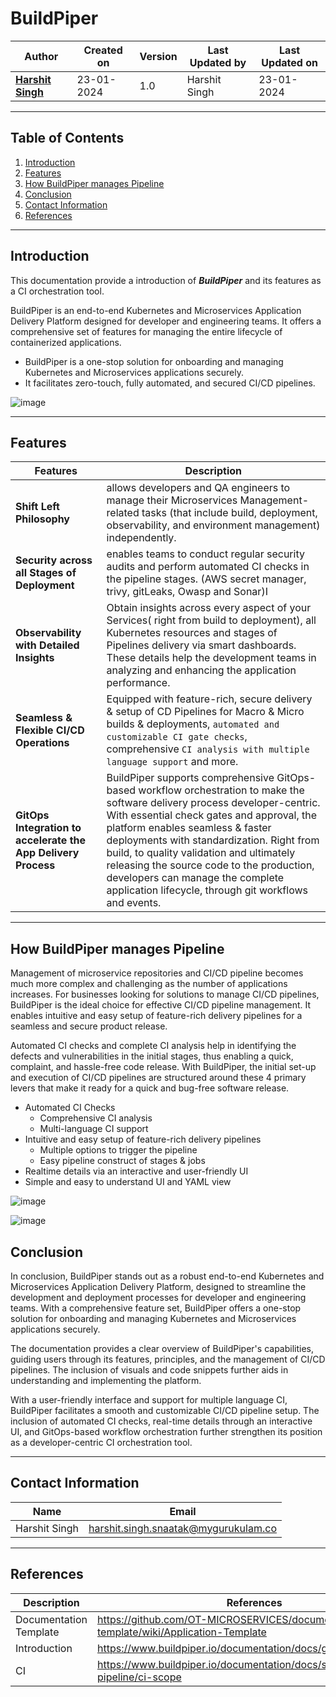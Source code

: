 # BuildPiper

| Author | Created on  | Version    | Last Updated by | Last Updated on |
| -------- | ------- | -------------- | --------------| ---------------- |
| **[Harshit Singh](https://github.com/Panu-S-Harshit-Ninja-07)**  | 23-01-2024  | 1.0   | Harshit Singh | 23-01-2024 |
***

## Table  of Contents

1. [Introduction](#Introduction)
2. [Features](#Features)
3. [How BuildPiper manages Pipeline](#How-BuildPiper-manages-Pipeline)
4. [Conclusion](#Conclusion)
5. [Contact Information](#Contact-Information)
6. [References](#References)
***

## Introduction 
This documentation provide a introduction of  _**BuildPiper**_  and its features as a CI orchestration tool.

BuildPiper is an end-to-end Kubernetes and Microservices Application Delivery Platform designed for developer and engineering teams. It offers a comprehensive set of features for managing the entire lifecycle of containerized applications.
   
   - BuildPiper is a one-stop solution for onboarding and managing Kubernetes and Microservices applications securely.
   - It facilitates zero-touch, fully automated, and secured CI/CD pipelines.

![image](https://github.com/avengers-p7/Documentation/assets/156056444/1821673e-81e2-4e1d-8574-8bdecc472e90)
***
## Features

| Features | Description |
|  --------- | ----------- |
| **Shift Left Philosophy** |  allows developers and QA engineers to manage their Microservices Management-related tasks (that include build, deployment, observability, and environment management) independently. |
| **Security across all Stages of Deployment**| enables teams to conduct regular security audits and perform automated CI checks in the pipeline stages. (AWS secret manager, trivy, gitLeaks, Owasp and Sonar)I|
| **Observability with Detailed Insights** | Obtain insights across every aspect of your Services( right from build to deployment), all Kubernetes resources and stages of Pipelines delivery via smart dashboards. These details help the development teams in analyzing and enhancing the application performance. |
| **Seamless & Flexible CI/CD Operations** | Equipped with feature-rich, secure delivery & setup of CD Pipelines for Macro & Micro builds & deployments, `automated and customizable CI gate checks`, comprehensive `CI analysis with multiple language support` and more. |
| **GitOps Integration to accelerate the App Delivery Process** | BuildPiper supports comprehensive GitOps-based workflow orchestration to make the software delivery process developer-centric. With essential check gates and approval, the platform enables seamless & faster deployments with standardization. Right from build, to quality validation and ultimately releasing the source code to the production, developers can manage the complete application lifecycle, through git workflows and events. |
***

## How BuildPiper manages Pipeline

Management of microservice repositories and CI/CD pipeline becomes much more complex and challenging as the number of applications increases. For businesses looking for solutions to manage CI/CD pipelines, BuildPiper is the ideal choice for effective CI/CD pipeline management. It enables intuitive and easy setup of feature-rich delivery pipelines for a seamless and secure product release.

Automated CI checks and complete CI analysis help in identifying the defects and vulnerabilities in the initial stages, thus enabling a quick, complaint, and hassle-free code release. With BuildPiper, the initial set-up and execution of CI/CD pipelines are structured around these 4 primary levers that make it ready for a quick and bug-free software release.

- Automated CI Checks
   - Comprehensive CI analysis
   - Multi-language CI support
- Intuitive and easy setup of feature-rich delivery pipelines
   - Multiple options to trigger the pipeline
   - Easy pipeline construct of stages & jobs
- Realtime details via an interactive and user-friendly UI
- Simple and easy to understand UI and YAML view

![image](https://github.com/avengers-p7/Documentation/assets/156056444/2ff08f16-7315-491a-9281-9c8e2c96139e)

![image](https://github.com/avengers-p7/Documentation/assets/156056444/22aa47ec-83a2-4c35-b298-946e4b228d7c)


## Conclusion

In conclusion, BuildPiper stands out as a robust end-to-end Kubernetes and Microservices Application Delivery Platform, designed to streamline the development and deployment processes for developer and engineering teams. With a comprehensive feature set, BuildPiper offers a one-stop solution for onboarding and managing Kubernetes and Microservices applications securely.

The documentation provides a clear overview of BuildPiper's capabilities, guiding users through its features, principles, and the management of CI/CD pipelines. The inclusion of visuals and code snippets further aids in understanding and implementing the platform.

With a user-friendly interface and support for multiple language CI, BuildPiper facilitates a smooth and customizable CI/CD pipeline setup. The inclusion of automated CI checks, real-time details through an interactive UI, and GitOps-based workflow orchestration further strengthen its position as a developer-centric CI orchestration tool.

***

## Contact Information

|     Name         | Email  |
| -----------------| ------------------------------------ |
| Harshit Singh    | harshit.singh.snaatak@mygurukulam.co |
***

## References

|     Description                  | References  
| ---------------------------------| ------------------------------------------------------------------- |
|     Documentation Template       | https://github.com/OT-MICROSERVICES/documentation-template/wiki/Application-Template |
|     Introduction    | https://www.buildpiper.io/documentation/docs/getting/introducing |
|     CI    | https://www.buildpiper.io/documentation/docs/set-up-pipeline/ci-scope |
